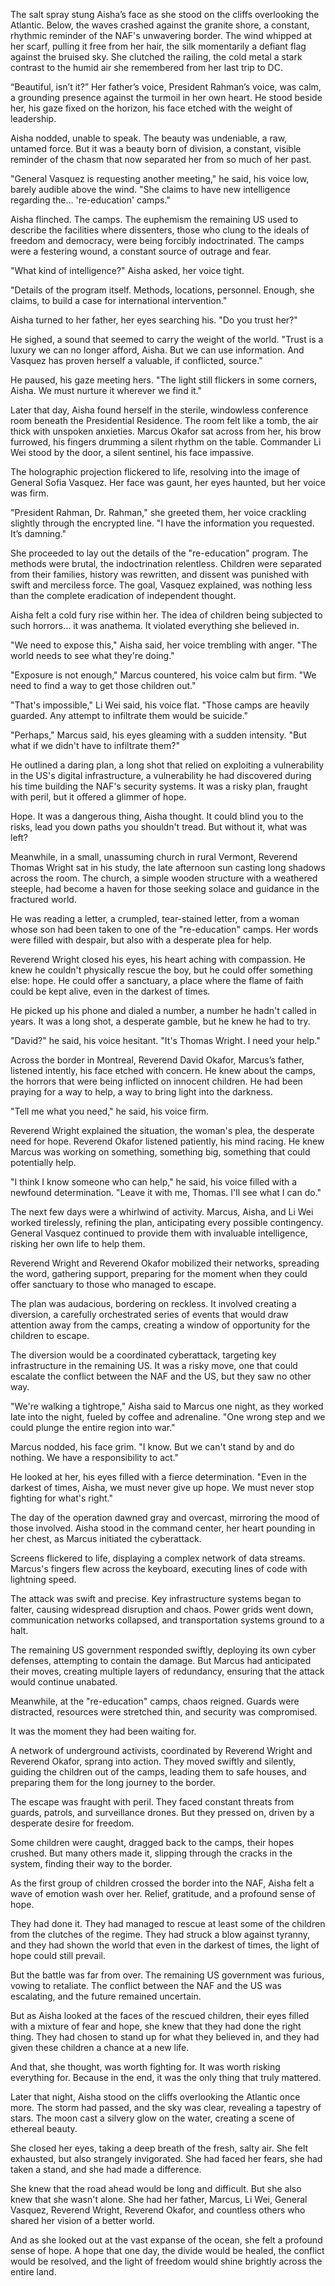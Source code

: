 The salt spray stung Aisha’s face as she stood on the cliffs overlooking the Atlantic. Below, the waves crashed against the granite shore, a constant, rhythmic reminder of the NAF's unwavering border. The wind whipped at her scarf, pulling it free from her hair, the silk momentarily a defiant flag against the bruised sky. She clutched the railing, the cold metal a stark contrast to the humid air she remembered from her last trip to DC.

“Beautiful, isn’t it?” Her father’s voice, President Rahman’s voice, was calm, a grounding presence against the turmoil in her own heart. He stood beside her, his gaze fixed on the horizon, his face etched with the weight of leadership.

Aisha nodded, unable to speak. The beauty was undeniable, a raw, untamed force. But it was a beauty born of division, a constant, visible reminder of the chasm that now separated her from so much of her past.

"General Vasquez is requesting another meeting," he said, his voice low, barely audible above the wind. "She claims to have new intelligence regarding the… 're-education' camps."

Aisha flinched. The camps. The euphemism the remaining US used to describe the facilities where dissenters, those who clung to the ideals of freedom and democracy, were being forcibly indoctrinated. The camps were a festering wound, a constant source of outrage and fear.

"What kind of intelligence?" Aisha asked, her voice tight.

"Details of the program itself. Methods, locations, personnel. Enough, she claims, to build a case for international intervention."

Aisha turned to her father, her eyes searching his. "Do you trust her?"

He sighed, a sound that seemed to carry the weight of the world. "Trust is a luxury we can no longer afford, Aisha. But we can use information. And Vasquez has proven herself a valuable, if conflicted, source."

He paused, his gaze meeting hers. "The light still flickers in some corners, Aisha. We must nurture it wherever we find it."

Later that day, Aisha found herself in the sterile, windowless conference room beneath the Presidential Residence. The room felt like a tomb, the air thick with unspoken anxieties. Marcus Okafor sat across from her, his brow furrowed, his fingers drumming a silent rhythm on the table. Commander Li Wei stood by the door, a silent sentinel, his face impassive.

The holographic projection flickered to life, resolving into the image of General Sofia Vasquez. Her face was gaunt, her eyes haunted, but her voice was firm.

"President Rahman, Dr. Rahman," she greeted them, her voice crackling slightly through the encrypted line. "I have the information you requested. It’s damning."

She proceeded to lay out the details of the "re-education" program. The methods were brutal, the indoctrination relentless. Children were separated from their families, history was rewritten, and dissent was punished with swift and merciless force. The goal, Vasquez explained, was nothing less than the complete eradication of independent thought.

Aisha felt a cold fury rise within her. The idea of children being subjected to such horrors… it was anathema. It violated everything she believed in.

"We need to expose this," Aisha said, her voice trembling with anger. "The world needs to see what they're doing."

"Exposure is not enough," Marcus countered, his voice calm but firm. "We need to find a way to get those children out."

"That's impossible," Li Wei said, his voice flat. "Those camps are heavily guarded. Any attempt to infiltrate them would be suicide."

"Perhaps," Marcus said, his eyes gleaming with a sudden intensity. "But what if we didn't have to infiltrate them?"

He outlined a daring plan, a long shot that relied on exploiting a vulnerability in the US's digital infrastructure, a vulnerability he had discovered during his time building the NAF's security systems. It was a risky plan, fraught with peril, but it offered a glimmer of hope.

Hope. It was a dangerous thing, Aisha thought. It could blind you to the risks, lead you down paths you shouldn't tread. But without it, what was left?

Meanwhile, in a small, unassuming church in rural Vermont, Reverend Thomas Wright sat in his study, the late afternoon sun casting long shadows across the room. The church, a simple wooden structure with a weathered steeple, had become a haven for those seeking solace and guidance in the fractured world.

He was reading a letter, a crumpled, tear-stained letter, from a woman whose son had been taken to one of the "re-education" camps. Her words were filled with despair, but also with a desperate plea for help.

Reverend Wright closed his eyes, his heart aching with compassion. He knew he couldn't physically rescue the boy, but he could offer something else: hope. He could offer a sanctuary, a place where the flame of faith could be kept alive, even in the darkest of times.

He picked up his phone and dialed a number, a number he hadn't called in years. It was a long shot, a desperate gamble, but he knew he had to try.

"David?" he said, his voice hesitant. "It's Thomas Wright. I need your help."

Across the border in Montreal, Reverend David Okafor, Marcus’s father, listened intently, his face etched with concern. He knew about the camps, the horrors that were being inflicted on innocent children. He had been praying for a way to help, a way to bring light into the darkness.

"Tell me what you need," he said, his voice firm.

Reverend Wright explained the situation, the woman's plea, the desperate need for hope. Reverend Okafor listened patiently, his mind racing. He knew Marcus was working on something, something big, something that could potentially help.

"I think I know someone who can help," he said, his voice filled with a newfound determination. "Leave it with me, Thomas. I'll see what I can do."

The next few days were a whirlwind of activity. Marcus, Aisha, and Li Wei worked tirelessly, refining the plan, anticipating every possible contingency. General Vasquez continued to provide them with invaluable intelligence, risking her own life to help them.

Reverend Wright and Reverend Okafor mobilized their networks, spreading the word, gathering support, preparing for the moment when they could offer sanctuary to those who managed to escape.

The plan was audacious, bordering on reckless. It involved creating a diversion, a carefully orchestrated series of events that would draw attention away from the camps, creating a window of opportunity for the children to escape.

The diversion would be a coordinated cyberattack, targeting key infrastructure in the remaining US. It was a risky move, one that could escalate the conflict between the NAF and the US, but they saw no other way.

"We're walking a tightrope," Aisha said to Marcus one night, as they worked late into the night, fueled by coffee and adrenaline. "One wrong step and we could plunge the entire region into war."

Marcus nodded, his face grim. "I know. But we can't stand by and do nothing. We have a responsibility to act."

He looked at her, his eyes filled with a fierce determination. "Even in the darkest of times, Aisha, we must never give up hope. We must never stop fighting for what's right."

The day of the operation dawned gray and overcast, mirroring the mood of those involved. Aisha stood in the command center, her heart pounding in her chest, as Marcus initiated the cyberattack.

Screens flickered to life, displaying a complex network of data streams. Marcus's fingers flew across the keyboard, executing lines of code with lightning speed.

The attack was swift and precise. Key infrastructure systems began to falter, causing widespread disruption and chaos. Power grids went down, communication networks collapsed, and transportation systems ground to a halt.

The remaining US government responded swiftly, deploying its own cyber defenses, attempting to contain the damage. But Marcus had anticipated their moves, creating multiple layers of redundancy, ensuring that the attack would continue unabated.

Meanwhile, at the "re-education" camps, chaos reigned. Guards were distracted, resources were stretched thin, and security was compromised.

It was the moment they had been waiting for.

A network of underground activists, coordinated by Reverend Wright and Reverend Okafor, sprang into action. They moved swiftly and silently, guiding the children out of the camps, leading them to safe houses, and preparing them for the long journey to the border.

The escape was fraught with peril. They faced constant threats from guards, patrols, and surveillance drones. But they pressed on, driven by a desperate desire for freedom.

Some children were caught, dragged back to the camps, their hopes crushed. But many others made it, slipping through the cracks in the system, finding their way to the border.

As the first group of children crossed the border into the NAF, Aisha felt a wave of emotion wash over her. Relief, gratitude, and a profound sense of hope.

They had done it. They had managed to rescue at least some of the children from the clutches of the regime. They had struck a blow against tyranny, and they had shown the world that even in the darkest of times, the light of hope could still prevail.

But the battle was far from over. The remaining US government was furious, vowing to retaliate. The conflict between the NAF and the US was escalating, and the future remained uncertain.

But as Aisha looked at the faces of the rescued children, their eyes filled with a mixture of fear and hope, she knew that they had done the right thing. They had chosen to stand up for what they believed in, and they had given these children a chance at a new life.

And that, she thought, was worth fighting for. It was worth risking everything for. Because in the end, it was the only thing that truly mattered.

Later that night, Aisha stood on the cliffs overlooking the Atlantic once more. The storm had passed, and the sky was clear, revealing a tapestry of stars. The moon cast a silvery glow on the water, creating a scene of ethereal beauty.

She closed her eyes, taking a deep breath of the fresh, salty air. She felt exhausted, but also strangely invigorated. She had faced her fears, she had taken a stand, and she had made a difference.

She knew that the road ahead would be long and difficult. But she also knew that she wasn't alone. She had her father, Marcus, Li Wei, General Vasquez, Reverend Wright, Reverend Okafor, and countless others who shared her vision of a better world.

And as she looked out at the vast expanse of the ocean, she felt a profound sense of hope. A hope that one day, the divide would be healed, the conflict would be resolved, and the light of freedom would shine brightly across the entire land.